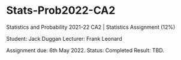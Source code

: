 # Stats-Prob2022-CA2
Statistics and Probability 2021-22 CA2 | Statistics Assignment (12%)

Student: Jack Duggan
Lecturer: Frank Leonard

Assignment due: 6th May 2022.
Status: Completed
Result: TBD.
